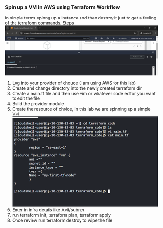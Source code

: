 ### Spin up a VM in AWS using Terraform Workflow

in simple terms spinng up a instance and then destroy it just to get a feeling of the terraform commands.
Steps 
![alt text](https://github.com/theFinalFlex/secondBrain/blob/1f6bc445a3c1cca2668a546387b90db1fc60280d/Assets/image.png)
1. Log into your provider of chouce (I am using AWS for this lab)
2. Create and change directory into the newly created terraform dir
3. Create a main.tf file and then use vim or whatever code editor you want to edit the file
4. Build the provider module 
5. Create the resource of choice, in this lab we are spinning up a simple VM
![alt text](https://github.com/theFinalFlex/secondBrain/blob/38fa56f0a44b3133b7da9037bb4330b34e3bd96a/Assets/image-1.png)
6. Enter in infra details like AMI/subnet
7. run terraform init, terraform plan, terraform apply
8. Once review run terraform destroy to wipe the file

